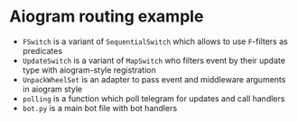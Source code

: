 Aiogram routing example
===========================

* `FSwitch` is a variant of `SequentialSwitch` which allows to use `F`-filters as predicates
* `UpdateSwitch` is a variant of `MapSwitch` who filters event by their update type with aiogram-style registration
* `UnpackWheelSet` is an adapter to pass event and middleware arguments in aiogram style
* `polling` is a function which poll telegram for updates and call handlers
* `bot.py` is a main bot file with bot handlers